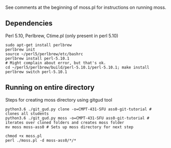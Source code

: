 See comments at the beginning of moss.pl for instructions on running moss.

## Dependencies 
Perl 5.10, Perlbrew, Ctime.pl (only present in perl 5.10)

```
sudo apt-get install perlbrew
perlbrew init
source ~/perl5/perlbrew/etc/bashrc
perlbrew install perl-5.10.1
# Might complain about error, but that's ok. 
cd ~/perl5/perlbrew/build/perl-5.10.1/perl-5.10.1; make install
perlbrew switch perl-5.10.1
```


## Running on entire directory

Steps for creating moss directory using gitgud tool

```
python3.6 ./git_gud.py clone -o=CMPT-431-SFU ass0-git-tutorial # clones all students
python3.6 ./git_gud.py moss -o=CMPT-431-SFU ass0-git-tutorial # iterates over cloned folders and creates moss folder
mv moss moss-ass0 # Sets up moss directory for next step
```

```
chmod +x moss.pl
perl ./moss.pl -d moss-ass0/*/*
```
